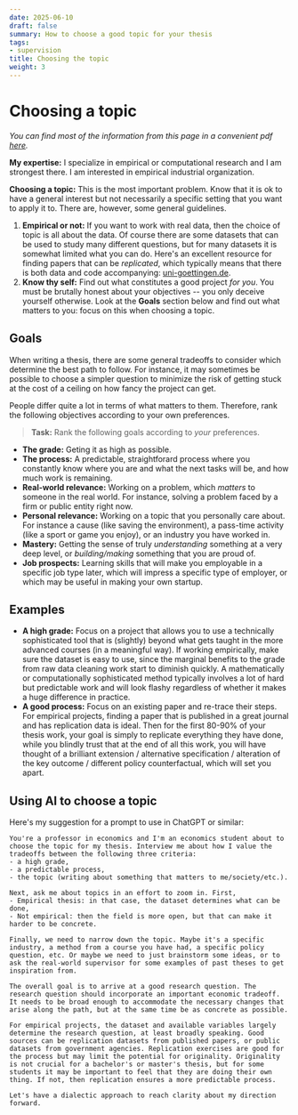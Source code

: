 ```yaml
---
date: 2025-06-10 
draft: false
summary: How to choose a good topic for your thesis
tags:
- supervision
title: Choosing the topic 
weight: 3 
---
```


# Choosing a topic  

*You can find most of the information from this page in a convenient pdf [here](/pdf/vejledning.pdf).*

**My expertise:** I specialize in empirical or computational research and I am strongest there. I am interested in empirical industrial organization. 

**Choosing a topic:** This is the most important problem. Know that it is ok to have a general interest but not necessarily a specific setting that you want to apply it to. There are, however, some general guidelines. 

1. **Empirical or not:** If you want to work with real data, then the choice of topic is all about the data. Of course there are some datasets that can be used to study many different questions, but for many datasets it is somewhat limited what you can do. Here's an excellent resource for finding papers that can be *replicated*, which typically means that there is both data and code accompanying: [uni-goettingen.de](https://replication.uni-goettingen.de/wiki/index.php/Category:Replication). 
2. **Know thy self:** Find out what constitutes a good project *for you*. You must be brutally honest about your objectives -- you only deceive yourself otherwise. Look at the **Goals** section below and find out what matters to you: focus on this when choosing a topic.

## Goals 

When writing a thesis, there are some general tradeoffs to consider which determine the best path to follow. For instance, it may sometimes be possible to choose a simpler question to minimize the risk of getting stuck at the cost of a ceiling on how fancy the project can get. 

People differ quite a lot in terms of what matters to them. Therefore, rank the following objectives according to your own preferences.

> **Task:** Rank the following goals according to *your* preferences. 

* **The grade:** Geting it as high as possible. 
* **The process:** A predictable, straightforard process where you constantly know where you are and what the next tasks will be, and how much work is remaining. 
* **Real-world relevance:** Working on a problem, which *matters* to someone in the real world. For instance, solving a problem faced by a firm or public entity right now. 
* **Personal relevance:** Working on a topic that you personally care about. For instance a cause (like saving the environment), a pass-time activity (like a sport or game you enjoy), or an industry you have worked in.
* **Mastery:** Getting the sense of truly *understanding* something at a very deep level, or *building/making* something that you are proud of. 
* **Job prospects:** Learning skills that will make you employable in a specific job type later, which will impress a specific type of employer, or which may be useful in making your own startup. 

## Examples

* **A high grade:** Focus on a project that allows you to use a technically sophisticated tool that is (slightly) beyond what gets taught in the more advanced courses (in a meaningful way). If working empirically, make sure the dataset is easy to use, since the marginal benefits to the grade from raw data cleaning work start to diminish quickly. A mathematically or computationally sophisticated method typically involves a lot of hard but predictable work and will look flashy regardless of whether it makes a huge difference in practice. 
* **A good process:** Focus on an existing paper and re-trace their steps. For empirical projects, finding a paper that is published in a great journal and has replication data is ideal. Then for the first 80-90% of your thesis work, your goal is simply to replicate everything they have done, while you blindly trust that at the end of all this work, you will have thought of a brilliant extension / alternative specification / alteration of the key outcome / different policy counterfactual, which will set you apart. 

## Using AI to choose a topic

Here's my suggestion for a prompt to use in ChatGPT or similar:
```
You're a professor in economics and I'm an economics student about to choose the topic for my thesis. Interview me about how I value the tradeoffs between the following three criteria: 
- a high grade,
- a predictable process, 
- the topic (writing about something that matters to me/society/etc.).

Next, ask me about topics in an effort to zoom in. First, 
- Empirical thesis: in that case, the dataset determines what can be done, 
- Not empirical: then the field is more open, but that can make it harder to be concrete. 

Finally, we need to narrow down the topic. Maybe it's a specific industry, a method from a course you have had, a specific policy question, etc. Or maybe we need to just brainstorm some ideas, or to ask the real-world supervisor for some examples of past theses to get inspiration from.

The overall goal is to arrive at a good research question. The research question should incorporate an important economic tradeoff. It needs to be broad enough to accommodate the necessary changes that arise along the path, but at the same time be as concrete as possible. 

For empirical projects, the dataset and available variables largely determine the research question, at least broadly speaking. Good sources can be replication datasets from published papers, or public datasets from government agencies. Replication exercises are good for the process but may limit the potential for originality. Originality is not crucial for a bachelor's or master's thesis, but for some students it may be important to feel that they are doing their own thing. If not, then replication ensures a more predictable process.

Let's have a dialectic approach to reach clarity about my direction forward.
```